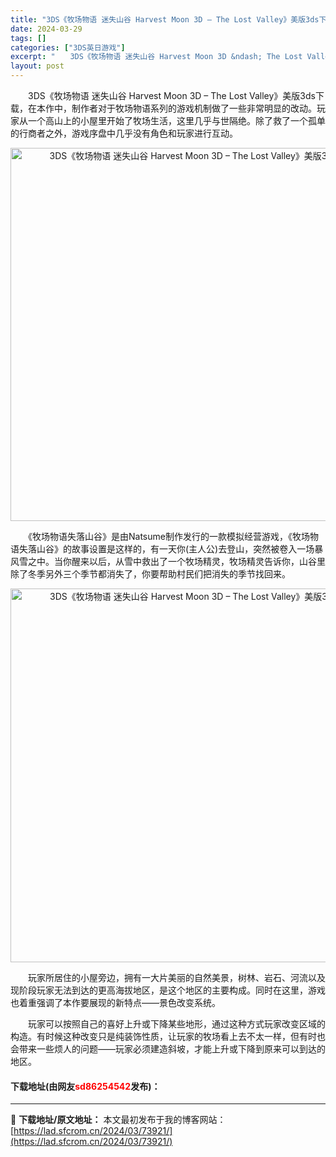 ```yaml
---
title: "3DS《牧场物语 迷失山谷 Harvest Moon 3D – The Lost Valley》美版3ds下载"
date: 2024-03-29
tags: []
categories: ["3DS英日游戏"]
excerpt: "　　3DS《牧场物语 迷失山谷 Harvest Moon 3D &ndash; The Lost Valley》美版3ds下载，在本作中，制作者对于牧场物语系列的游戏机制做了一些非常明显的改动。玩家从一个高山上的小屋里开始了牧场生活，这里几乎与世隔绝。除了救了一个孤单的行商者之外，游戏序盘中几乎没有&hellip;"
layout: post
---
```


 <p>　　3DS《牧场物语 迷失山谷 Harvest Moon 3D &ndash; The Lost Valley》美版3ds下载，在本作中，制作者对于牧场物语系列的游戏机制做了一些非常明显的改动。玩家从一个高山上的小屋里开始了牧场生活，这里几乎与世隔绝。除了救了一个孤单的行商者之外，游戏序盘中几乎没有角色和玩家进行互动。</p> <p align="center"><img align="" border="0" src="https://lad.sfcrom.cn/wp-content/uploads/2024/03/20240329_66062caca0268.png" width="597" alt="3DS《牧场物语 迷失山谷 Harvest Moon 3D – The Lost Valley》美版3ds下载" /></p> <p>　　《牧场物语失落山谷》是由Natsume制作发行的一款模拟经营游戏，《牧场物语失落山谷》的故事设置是这样的，有一天你(主人公)去登山，突然被卷入一场暴风雪之中。当你醒来以后，从雪中救出了一个牧场精灵，牧场精灵告诉你，山谷里除了冬季另外三个季节都消失了，你要帮助村民们把消失的季节找回来。</p> <p align="center"><img align="" border="0" src="https://lad.sfcrom.cn/wp-content/uploads/2024/03/20240329_66062cade7fe8.png" width="598" alt="3DS《牧场物语 迷失山谷 Harvest Moon 3D – The Lost Valley》美版3ds下载" /></p> <p>　　玩家所居住的小屋旁边，拥有一大片美丽的自然美景，树林、岩石、河流以及现阶段玩家无法到达的更高海拔地区，是这个地区的主要构成。同时在这里，游戏也着重强调了本作要展现的新特点&mdash;&mdash;景色改变系统。</p> <p>　　玩家可以按照自己的喜好上升或下降某些地形，通过这种方式玩家改变区域的构造。有时候这种改变只是纯装饰性质，让玩家的牧场看上去不太一样，但有时也会带来一些烦人的问题&mdash;&mdash;玩家必须建造斜坡，才能上升或下降到原来可以到达的地区。</p> <p><h4>下载地址(由网友<font color="red">sd86254542</font>发布)：</h4></p> 

---
📖 **下载地址/原文地址：** 本文最初发布于我的博客网站：[https://lad.sfcrom.cn/2024/03/73921/](https://lad.sfcrom.cn/2024/03/73921/)
